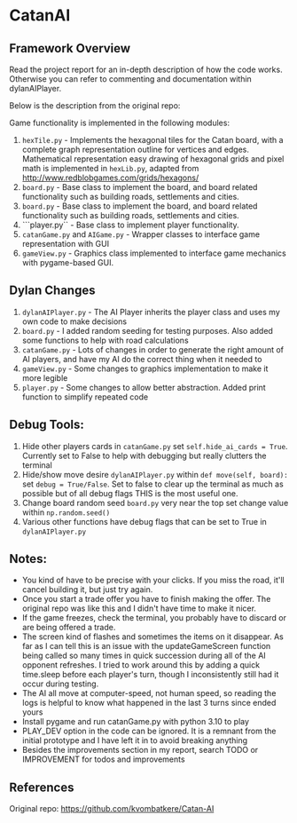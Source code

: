 # CatanAI

## Framework Overview
Read the project report for an in-depth description of how the code works. Otherwise you can refer to commenting and documentation within dylanAIPlayer.

Below is the description from the original repo:

Game functionality is implemented in the following modules:
1. ```hexTile.py``` - Implements the hexagonal tiles for the Catan board, with a complete graph representation outline for vertices and edges. Mathematical representation easy drawing of hexagonal grids and pixel math is implemented in ```hexLib.py```, adapted from  http://www.redblobgames.com/grids/hexagons/
2. ```board.py``` - Base class to implement the board, and board related functionality such as building roads, settlements and cities. 
2. ```board.py``` - Base class to implement the board, and board related functionality such as building roads, settlements and cities. 
3. ```player.py`` - Base class to implement player functionality.
4. ```catanGame.py``` and ```AIGame.py``` - Wrapper classes to interface game representation with GUI
5. ```gameView.py``` - Graphics class implemented to interface game mechanics with pygame-based GUI.


## Dylan Changes
1. ```dylanAIPlayer.py``` -  The AI Player inherits the player class and uses my own code to make decisions
2. ```board.py``` - I added random seeding for testing purposes. Also added some functions to help with road calculations
3. ```catanGame.py``` - Lots of changes in order to generate the right amount of AI players, and have my AI do the correct thing when it needed to
4. ```gameView.py``` - Some changes to graphics implementation to make it more legible
4. ```player.py``` - Some changes to allow better abstraction. Added print function to simplify repeated code
 

## Debug Tools:

1. Hide other players cards in ```catanGame.py``` set ```self.hide_ai_cards = True```. Currently set to False to help with debugging but really clutters the terminal
2. Hide/show move desire ```dylanAIPlayer.py``` within ```def move(self, board):``` set ```debug = True/False```. Set to false to clear up the terminal as much as possible but of all debug flags THIS is the most useful one. 
3. Change board random seed ```board.py``` very near the top set change value within ```np.random.seed()```
4. Various other functions have debug flags that can be set to True in ```dylanAIPlayer.py```


## Notes:
- You kind of have to be precise with your clicks. If you miss the road, it'll cancel building it, but just try again.
- Once you start a trade offer you have to finish making the offer. The original repo was like this and I didn't have time to make it nicer.
- If the game freezes, check the terminal, you probably have to discard or are being offered a trade.
- The screen kind of flashes and sometimes the items on it disappear. As far as I can tell this is an issue with the updateGameScreen function being called so many times in quick succession during all of the AI opponent refreshes. I tried to work around this by adding a quick time.sleep before each player's turn, though I inconsistently still had it occur during testing. 
- The AI all move at computer-speed, not human speed, so reading the logs is helpful to know what happened in the last 3 turns since ended yours
- Install pygame and run catanGame.py with python 3.10 to play
- PLAY_DEV option in the code can be ignored. It is a remnant from the initial prototype and I have left it in to avoid breaking anything
- Besides the improvements section in my report, search TODO or IMPROVEMENT for todos and improvements

## References
Original repo: https://github.com/kvombatkere/Catan-AI